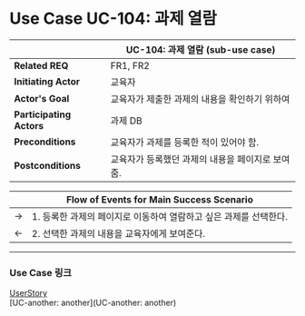 # Use Case UC-104: 과제 열람

|                          | UC-104: 과제 열람 (sub-use case)                 |
| ------------------------ | ------------------------------------------------ |
| __Related REQ__          | FR1, FR2                                         |
| __Initiating Actor__     | 교육자                                           |
| __Actor's Goal__         | 교육자가 제출한 과제의 내용을 확인하기 위하여    |
| __Participating Actors__ | 과제 DB                                          |
| __Preconditions__        | 교육자가 과제를 등록한 적이 있어야 함.           |
| __Postconditions__       | 교육자가 등록했던 과제의 내용을 페이지로 보여줌. |

|      | Flow of Events for Main Success Scenario                     |
| ---- | ------------------------------------------------------------ |
| ->   | 1. 등록한 과제의 페이지로 이동하여 열람하고 싶은 과제를 선택한다. |
| <-   | 2. 선택한 과제의 내용을 교육자에게 보여준다.        |

-------

### Use Case 링크

[UserStory](UserStory)<br/>[UC-another: another](UC-another: another)<br/>

